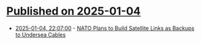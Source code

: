 # [Published on 2025-01-04](index.md)

* [2025-01-04, 22:07:00](https://soylentnews.org/article.pl?sid=25/01/04/040250&from=rss) - [NATO Plans to Build Satellite Links as Backups to Undersea Cables](https://soylentnews.org/article.pl?sid=25/01/04/040250&from=rss)
